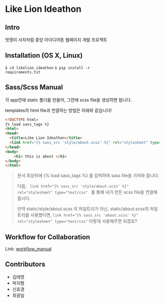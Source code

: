 # Like Lion Ideathon

## Intro

 멋쟁이 사자처럼 중앙 아이디어톤 웹페이지 개발 프로젝트

## Installation (OS X, Linux)

<code>$ cd likelion_ideathon</code>
<code>$ pip install -r requirements.txt </code>

## Sass/Scss Manual

각 app안에 static 폴더를 만들어, 그안에 scss file을 생성하면 됩니다.

templates의 html file과 연결하는 방법은 아래와 같습니다!

```html
<!DOCTYPE html>
{% load sass_tags %}
<html>
<head>
  <title>Like Lion Ideathon</title>
  <link href="{% sass_src 'style/about.scss' %}" rel="stylesheet" type="text/css"/> 
</head>
<body>
    <h1> this is about </h1>
</body>
</html>
```

> 문서 최상위에 {% load sass_tags %} 를 입력하여 sass file을 가져와 줍니다.
>
> 다음, <code> link href="{% sass_src 'style/about.scss' %}" rel="stylesheet" type="text/css" </code> 를 통해 내가 만든 scss file을 연결해줍시다.
>
> 만약 static/style/about.scss 의 파일트리가 아닌, static/about.scss의 파일트리를 사용했다면, <code>link href="{% sass_src 'about.scss' %}" rel="stylesheet" type="text/css"</code> 이렇게 사용해주면 되겠죠?

## Workflow for Collaboration

Link: [workflow_manual](./Workflow.md)

## Contributors

- 김태영 
- 박지형
- 신효경
- 최광일




